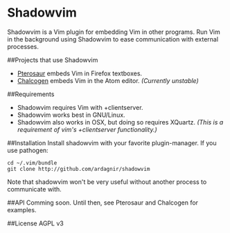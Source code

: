 Shadowvim
=========

Shadowvim is a Vim plugin for embedding Vim in other programs. Run Vim in the background using Shadowvim to ease communication with external processes.

##Projects that use Shadowvim
- [Pterosaur](http://github.com/ardagnir/pterosaur) embeds Vim in Firefox textboxes.
- [Chalcogen](http://github.com/ardagnir/chalcogen) embeds Vim in the Atom editor. *(Currently unstable)*


##Requirements
- Shadowvim requires Vim with +clientserver.
- Shadowvim works best in GNU/Linux.
- Shadowvim also works in OSX, but doing so requires XQuartz. *(This is a requirement of vim's +clientserver functionality.)*

##Installation
Install shadowvim with your favorite plugin-manager. If you use pathogen:

    cd ~/.vim/bundle
    git clone http://github.com/ardagnir/shadowvim

Note that shadowvim won't be very useful without another process to communicate with.

##API
Comming soon. Until then, see Pterosaur and Chalcogen for examples.

##License
AGPL v3
